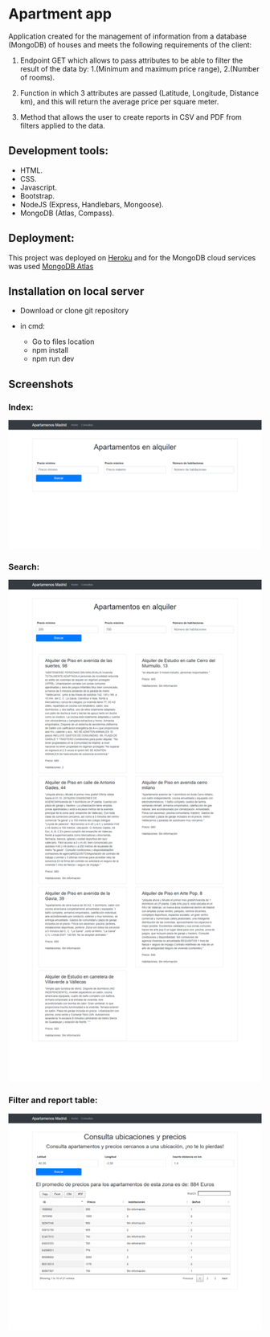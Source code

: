 # Apartment app

Application created for the management of information from a database (MongoDB) of houses and meets the following requirements of the client: 

1) Endpoint GET which allows to pass attributes to be able to filter the result of the data by: 1.(Minimum and maximum price range), 2.(Number of rooms).

2) Function in which 3 attributes are passed (Latitude, Longitude, Distance km), and this will return the average price per square meter.

3) Method that allows the user to create reports in CSV and PDF from filters applied to the data.

## Development tools:

* HTML.
* CSS.
* Javascript.
* Bootstrap.
* NodeJS (Express, Handlebars, Mongoose).
* MongoDB (Atlas, Compass).

## Deployment: 

This project was deployed on <a href= "https://glacial-bastion-13235.herokuapp.com/" target="_blank">Heroku</a>
and for the MongoDB cloud services was used <a href= "https://www.mongodb.com/cloud/atlas" target="_blank">MongoDB Atlas</a>

<h2> Installation on local server </h2>
 
 * Download or clone git repository
 * in cmd:
       
      * Go to files location
      * npm install
      * npm run dev
      
## Screenshots

### Index: 

![Image of App](https://github.com/OmarGReyes/apto-app/blob/master/src/public/img/index.png)

### Search:
![Image of App](https://github.com/OmarGReyes/apto-app/blob/master/src/public/img/busqueda.png)

### Filter and report table:

![Image of App](https://github.com/OmarGReyes/apto-app/blob/master/src/public/img/filtro.png)



